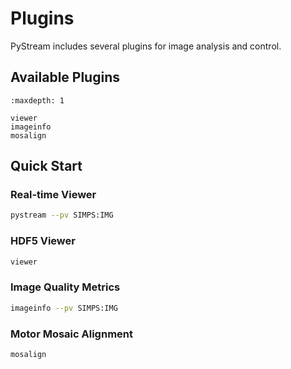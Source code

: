 # Plugins

PyStream includes several plugins for image analysis and control.

## Available Plugins

```{toctree}
:maxdepth: 1

viewer
imageinfo
mosalign
```

## Quick Start

### Real-time Viewer
```bash
pystream --pv SIMPS:IMG
```

### HDF5 Viewer
```bash
viewer
```

### Image Quality Metrics
```bash
imageinfo --pv SIMPS:IMG
```

### Motor Mosaic Alignment
```bash
mosalign
```
